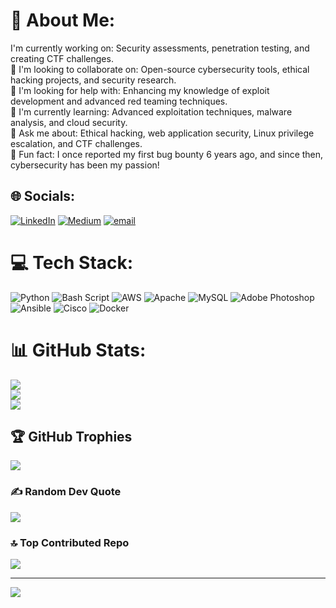 # 💫 About Me:
I'm currently working on: Security assessments, penetration testing, and creating CTF challenges.<br>🔹 I'm looking to collaborate on: Open-source cybersecurity tools, ethical hacking projects, and security research.<br>🔹 I'm looking for help with: Enhancing my knowledge of exploit development and advanced red teaming techniques.<br>🔹 I'm currently learning: Advanced exploitation techniques, malware analysis, and cloud security.<br>🔹 Ask me about: Ethical hacking, web application security, Linux privilege escalation, and CTF challenges.<br>🔹 Fun fact: I once reported my first bug bounty 6 years ago, and since then, cybersecurity has been my passion!


## 🌐 Socials:
[![LinkedIn](https://img.shields.io/badge/LinkedIn-%230077B5.svg?logo=linkedin&logoColor=white)](https://linkedin.com/in/roottaken) [![Medium](https://img.shields.io/badge/Medium-12100E?logo=medium&logoColor=white)](https://medium.com/@nafish) [![email](https://img.shields.io/badge/Email-D14836?logo=gmail&logoColor=white)](mailto:nafisandal@gmail.com) 

# 💻 Tech Stack:
![Python](https://img.shields.io/badge/python-3670A0?style=for-the-badge&logo=python&logoColor=ffdd54) ![Bash Script](https://img.shields.io/badge/bash_script-%23121011.svg?style=for-the-badge&logo=gnu-bash&logoColor=white) ![AWS](https://img.shields.io/badge/AWS-%23FF9900.svg?style=for-the-badge&logo=amazon-aws&logoColor=white) ![Apache](https://img.shields.io/badge/apache-%23D42029.svg?style=for-the-badge&logo=apache&logoColor=white) ![MySQL](https://img.shields.io/badge/mysql-4479A1.svg?style=for-the-badge&logo=mysql&logoColor=white) ![Adobe Photoshop](https://img.shields.io/badge/adobe%20photoshop-%2331A8FF.svg?style=for-the-badge&logo=adobe%20photoshop&logoColor=white) ![Ansible](https://img.shields.io/badge/ansible-%231A1918.svg?style=for-the-badge&logo=ansible&logoColor=white) ![Cisco](https://img.shields.io/badge/cisco-%23049fd9.svg?style=for-the-badge&logo=cisco&logoColor=black) ![Docker](https://img.shields.io/badge/docker-%230db7ed.svg?style=for-the-badge&logo=docker&logoColor=white)
# 📊 GitHub Stats:
![](https://github-readme-stats.vercel.app/api?username=zenotiya&theme=shadow_green&hide_border=false&include_all_commits=false&count_private=false)<br/>
![](https://github-readme-streak-stats.herokuapp.com/?user=zenotiya&theme=shadow_green&hide_border=false)<br/>
![](https://github-readme-stats.vercel.app/api/top-langs/?username=zenotiya&theme=shadow_green&hide_border=false&include_all_commits=false&count_private=false&layout=compact)

## 🏆 GitHub Trophies
![](https://github-profile-trophy.vercel.app/?username=zenotiya&theme=dracula&no-frame=false&no-bg=true&margin-w=4)

### ✍️ Random Dev Quote
![](https://quotes-github-readme.vercel.app/api?type=horizontal&theme=radical)

### 🔝 Top Contributed Repo
![](https://github-contributor-stats.vercel.app/api?username=zenotiya&limit=5&theme=dark&combine_all_yearly_contributions=true)

---
[![](https://visitcount.itsvg.in/api?id=zenotiya&icon=0&color=3)](https://visitcount.itsvg.in)

<!-- Proudly created with GPRM ( https://gprm.itsvg.in ) -->
